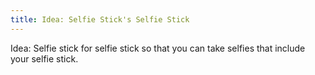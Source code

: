 ```yaml
---
title: Idea: Selfie Stick's Selfie Stick
---
```

Idea: Selfie stick for selfie stick so that you can take selfies that include your selfie stick.
